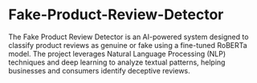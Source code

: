 # Fake-Product-Review-Detector
The Fake Product Review Detector is an AI-powered system designed to classify product reviews as genuine or fake using a fine-tuned RoBERTa model. The project leverages Natural Language Processing (NLP) techniques and deep learning to analyze textual patterns, helping businesses and consumers identify deceptive reviews.
